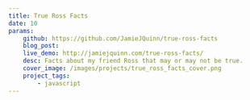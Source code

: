 ```yaml
---
title: True Ross Facts
date: 10
params:
    github: https://github.com/JamieJQuinn/true-ross-facts
    blog_post: 
    live_demo: http://jamiejquinn.com/true-ross-facts/
    desc: Facts about my friend Ross that may or may not be true.
    cover_image: /images/projects/true_ross_facts_cover.png
    project_tags:
        - javascript
---
```

